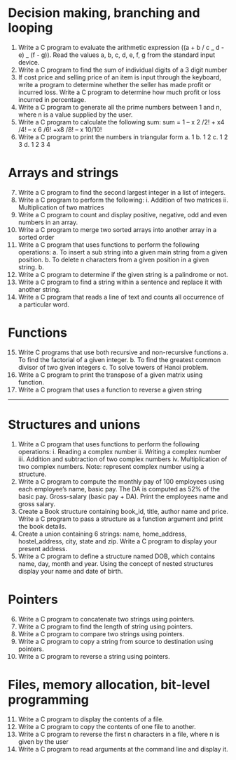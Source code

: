 # Decision making, branching and looping

1.  Write a C program to evaluate the arithmetic expression ((a + b / c _ d - e) _ (f - g)). Read the values a, b, c, d, e, f, g from the standard input device.
2.  Write a C program to find the sum of individual digits of a 3 digit number
3.  If cost price and selling price of an item is input through the keyboard, write a program to determine whether the seller has made profit or incurred loss. Write a C program to determine how much profit or loss incurred in percentage.
4.  Write a C program to generate all the prime numbers between 1 and n, where n is a value supplied by the user.
5.  Write a C program to calculate the following sum: sum = 1 – x 2 /2! + x4 /4! – x 6 /6! +x8 /8! – x 10/10!
6.  Write a C program to print the numbers in triangular form
    a. 1
    b. 1 2
    c. 1 2 3
    d. 1 2 3 4

# Arrays and strings

7.  Write a C program to find the second largest integer in a list of integers.
8.  Write a C program to perform the following: i. Addition of two matrices ii. Multiplication of two matrices
9.  Write a C program to count and display positive, negative, odd and even numbers in an array.
10. Write a C program to merge two sorted arrays into another array in a sorted order
11. Write a C program that uses functions to perform the following operations:
    a. To insert a sub string into a given main string from a given position.
    b. To delete n characters from a given position in a given string. b.
12. Write a C program to determine if the given string is a palindrome or not.
13. Write a C program to find a string within a sentence and replace it with another string.
14. Write a C program that reads a line of text and counts all occurrence of a particular word.

# Functions

15. Write C programs that use both recursive and non-recursive functions
    a. To find the factorial of a given integer.
    b. To find the greatest common divisor of two given integers
    c. To solve towers of Hanoi problem.
16. Write a C program to print the transpose of a given matrix using function.
17. Write a C program that uses a function to reverse a given string

---

# Structures and unions

1.  Write a C program that uses functions to perform the following operations:
    i. Reading a complex number
    ii. Writing a complex number
    iii. Addition and subtraction of two complex numbers
    iv. Multiplication of two complex numbers. Note: represent complex number using a structure.
2.  Write a C program to compute the monthly pay of 100 employees using each employee’s name, basic pay. The DA is computed as 52% of the basic pay. Gross-salary (basic pay + DA). Print the employees name and gross salary.
3.  Create a Book structure containing book_id, title, author name and price. Write a C program to pass a structure as a function argument and print the book details.
4.  Create a union containing 6 strings: name, home_address, hostel_address, city, state and zip. Write a C program to display your present address.
5.  Write a C program to define a structure named DOB, which contains name, day, month and year. Using the concept of nested structures display your name and date of birth.

# Pointers

6.  Write a C program to concatenate two strings using pointers.
7.  Write a C program to find the length of string using pointers.
8.  Write a C program to compare two strings using pointers.
9.  Write a C program to copy a string from source to destination using pointers.
10. Write a C program to reverse a string using pointers.

# Files, memory allocation, bit-level programming

11. Write a C program to display the contents of a file.
12. Write a C program to copy the contents of one file to another.
13. Write a C program to reverse the first n characters in a file, where n is given by the user
14. Write a C program to read arguments at the command line and display it.
